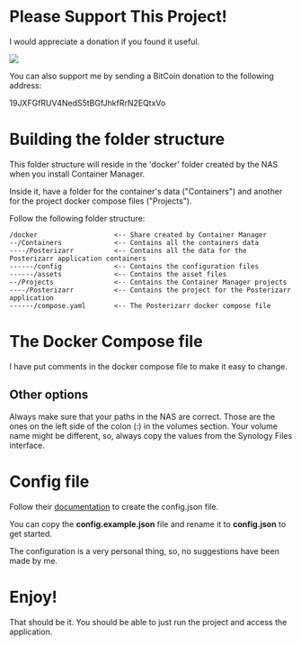 # Please Support This Project!

I would appreciate a donation if you found it useful.

[![](https://www.paypalobjects.com/en_US/i/btn/btn_donateCC_LG.gif)](https://www.paypal.com/cgi-bin/webscr?cmd=_donations&business=53CD2WNX3698E&lc=US&item_name=TechByteTips&item_number=Video%2dRequests&currency_code=USD&bn=PP%2dDonationsBF%3abtn_donateCC_LG%2egif%3aNonHosted)

You can also support me by sending a BitCoin donation to the following address:

19JXFGfRUV4NedS5tBGfJhkfRrN2EQtxVo

# Building the folder structure

This folder structure will reside in the 'docker' folder created by the NAS when you install Container Manager.

Inside it, have a folder for the container's data ("Containers") and another for the project docker compose files ("Projects").

Follow the following folder structure:

```
/docker                   <-- Share created by Container Manager
--/Containers             <-- Contains all the containers data
----/Posterizarr          <-- Contains all the data for the Posterizarr application containers
------/config             <-- Contains the configuration files
------/assets             <-- Contains the asset files
--/Projects               <-- Contains the Container Manager projects
----/Posterizarr          <-- Contains the project for the Posterizarr application
------/compose.yaml       <-- The Posterizarr docker compose file
```

# The Docker Compose file

I have put comments in the docker compose file to make it easy to change.

## Other options

Always make sure that your paths in the NAS are correct.  Those are the ones on the left side of the colon (:) in the volumes section.  Your volume name might be different, so, always copy the values from the Synology Files interface.

# Config file

Follow their [documentation](https://github.com/fscorrupt/Posterizarr) to create the config.json file.

You can copy the **config.example.json** file and rename it to **config.json** to get started.

The configuration is a very personal thing, so, no suggestions have been made by me.

# Enjoy!

That should be it.  You should be able to just run the project and access the application.
